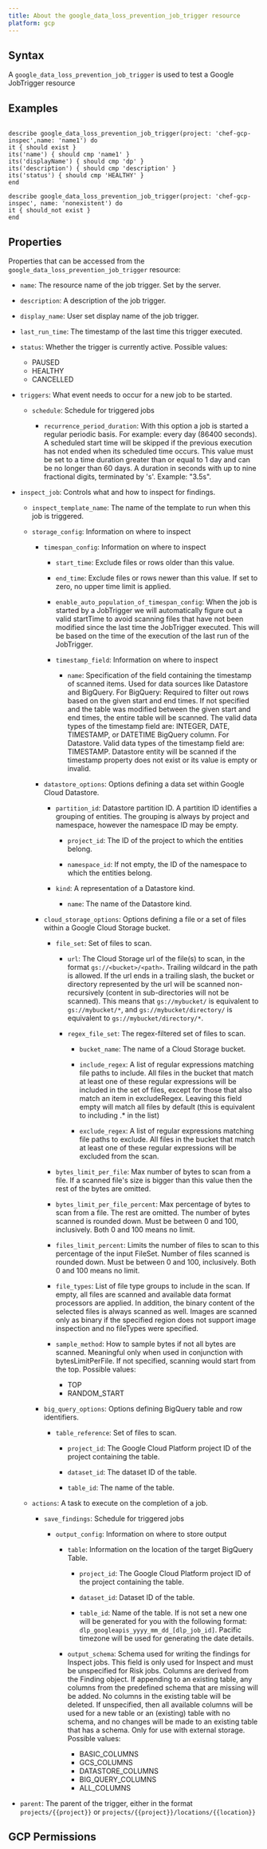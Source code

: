 ```yaml
---
title: About the google_data_loss_prevention_job_trigger resource
platform: gcp
---
```


## Syntax
A `google_data_loss_prevention_job_trigger` is used to test a Google JobTrigger resource

## Examples
```

describe google_data_loss_prevention_job_trigger(project: 'chef-gcp-inspec',name: 'name1') do
it { should exist }
its('name') { should cmp 'name1' }
its('displayName') { should cmp 'dp' }
its('description') { should cmp 'description' }
its('status') { should cmp 'HEALTHY' }
end

describe google_data_loss_prevention_job_trigger(project: 'chef-gcp-inspec', name: 'nonexistent') do
it { should_not exist }
end
```

## Properties
Properties that can be accessed from the `google_data_loss_prevention_job_trigger` resource:


  * `name`: The resource name of the job trigger. Set by the server.

  * `description`: A description of the job trigger.

  * `display_name`: User set display name of the job trigger.

  * `last_run_time`: The timestamp of the last time this trigger executed.

  * `status`: Whether the trigger is currently active.
  Possible values:
    * PAUSED
    * HEALTHY
    * CANCELLED

  * `triggers`: What event needs to occur for a new job to be started.

    * `schedule`: Schedule for triggered jobs

      * `recurrence_period_duration`: With this option a job is started a regular periodic basis. For example: every day (86400 seconds).  A scheduled start time will be skipped if the previous execution has not ended when its scheduled time occurs.  This value must be set to a time duration greater than or equal to 1 day and can be no longer than 60 days.  A duration in seconds with up to nine fractional digits, terminated by 's'. Example: "3.5s".

  * `inspect_job`: Controls what and how to inspect for findings.

    * `inspect_template_name`: The name of the template to run when this job is triggered.

    * `storage_config`: Information on where to inspect

      * `timespan_config`: Information on where to inspect

        * `start_time`: Exclude files or rows older than this value.

        * `end_time`: Exclude files or rows newer than this value. If set to zero, no upper time limit is applied.

        * `enable_auto_population_of_timespan_config`: When the job is started by a JobTrigger we will automatically figure out a valid startTime to avoid scanning files that have not been modified since the last time the JobTrigger executed. This will be based on the time of the execution of the last run of the JobTrigger.

        * `timestamp_field`: Information on where to inspect

          * `name`: Specification of the field containing the timestamp of scanned items. Used for data sources like Datastore and BigQuery.  For BigQuery: Required to filter out rows based on the given start and end times. If not specified and the table was modified between the given start and end times, the entire table will be scanned. The valid data types of the timestamp field are: INTEGER, DATE, TIMESTAMP, or DATETIME BigQuery column.  For Datastore. Valid data types of the timestamp field are: TIMESTAMP. Datastore entity will be scanned if the timestamp property does not exist or its value is empty or invalid.

      * `datastore_options`: Options defining a data set within Google Cloud Datastore.

        * `partition_id`: Datastore partition ID. A partition ID identifies a grouping of entities. The grouping is always by project and namespace, however the namespace ID may be empty.

          * `project_id`: The ID of the project to which the entities belong.

          * `namespace_id`: If not empty, the ID of the namespace to which the entities belong.

        * `kind`: A representation of a Datastore kind.

          * `name`: The name of the Datastore kind.

      * `cloud_storage_options`: Options defining a file or a set of files within a Google Cloud Storage bucket.

        * `file_set`: Set of files to scan.

          * `url`: The Cloud Storage url of the file(s) to scan, in the format `gs://<bucket>/<path>`. Trailing wildcard in the path is allowed.  If the url ends in a trailing slash, the bucket or directory represented by the url will be scanned non-recursively (content in sub-directories will not be scanned). This means that `gs://mybucket/` is equivalent to `gs://mybucket/*`, and `gs://mybucket/directory/` is equivalent to `gs://mybucket/directory/*`.

          * `regex_file_set`: The regex-filtered set of files to scan.

            * `bucket_name`: The name of a Cloud Storage bucket.

            * `include_regex`: A list of regular expressions matching file paths to include. All files in the bucket that match at least one of these regular expressions will be included in the set of files, except for those that also match an item in excludeRegex. Leaving this field empty will match all files by default (this is equivalent to including .* in the list)

            * `exclude_regex`: A list of regular expressions matching file paths to exclude. All files in the bucket that match at least one of these regular expressions will be excluded from the scan.

        * `bytes_limit_per_file`: Max number of bytes to scan from a file. If a scanned file's size is bigger than this value then the rest of the bytes are omitted.

        * `bytes_limit_per_file_percent`: Max percentage of bytes to scan from a file. The rest are omitted. The number of bytes scanned is rounded down. Must be between 0 and 100, inclusively. Both 0 and 100 means no limit.

        * `files_limit_percent`: Limits the number of files to scan to this percentage of the input FileSet. Number of files scanned is rounded down. Must be between 0 and 100, inclusively. Both 0 and 100 means no limit.

        * `file_types`: List of file type groups to include in the scan. If empty, all files are scanned and available data format processors are applied. In addition, the binary content of the selected files is always scanned as well. Images are scanned only as binary if the specified region does not support image inspection and no fileTypes were specified.

        * `sample_method`: How to sample bytes if not all bytes are scanned. Meaningful only when used in conjunction with bytesLimitPerFile. If not specified, scanning would start from the top.
        Possible values:
          * TOP
          * RANDOM_START

      * `big_query_options`: Options defining BigQuery table and row identifiers.

        * `table_reference`: Set of files to scan.

          * `project_id`: The Google Cloud Platform project ID of the project containing the table.

          * `dataset_id`: The dataset ID of the table.

          * `table_id`: The name of the table.

    * `actions`: A task to execute on the completion of a job.

      * `save_findings`: Schedule for triggered jobs

        * `output_config`: Information on where to store output

          * `table`: Information on the location of the target BigQuery Table.

            * `project_id`: The Google Cloud Platform project ID of the project containing the table.

            * `dataset_id`: Dataset ID of the table.

            * `table_id`: Name of the table. If is not set a new one will be generated for you with the following format: `dlp_googleapis_yyyy_mm_dd_[dlp_job_id]`. Pacific timezone will be used for generating the date details.

          * `output_schema`: Schema used for writing the findings for Inspect jobs. This field is only used for Inspect and must be unspecified for Risk jobs. Columns are derived from the Finding object. If appending to an existing table, any columns from the predefined schema that are missing will be added. No columns in the existing table will be deleted.  If unspecified, then all available columns will be used for a new table or an (existing) table with no schema, and no changes will be made to an existing table that has a schema. Only for use with external storage.
          Possible values:
            * BASIC_COLUMNS
            * GCS_COLUMNS
            * DATASTORE_COLUMNS
            * BIG_QUERY_COLUMNS
            * ALL_COLUMNS

  * `parent`: The parent of the trigger, either in the format `projects/{{project}}` or `projects/{{project}}/locations/{{location}}`


## GCP Permissions
